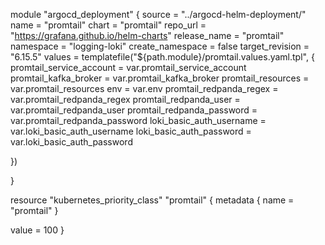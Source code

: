 module "argocd_deployment" {
  source           = "../argocd-helm-deployment/"
  name             = "promtail"
  chart            = "promtail"
  repo_url         = "https://grafana.github.io/helm-charts"
  release_name     = "promtail"
  namespace        = "logging-loki"
  create_namespace = false
  target_revision  = "6.15.5"
  values = templatefile("${path.module}/promtail.values.yaml.tpl", {
    promtail_service_account   = var.promtail_service_account
    promtail_kafka_broker      = var.promtail_kafka_broker
    promtail_resources         = var.promtail_resources
    env                        = var.env
    promtail_redpanda_regex    = var.promtail_redpanda_regex
    promtail_redpanda_user     = var.promtail_redpanda_user
    promtail_redpanda_password = var.promtail_redpanda_password
    loki_basic_auth_username   = var.loki_basic_auth_username
    loki_basic_auth_password   = var.loki_basic_auth_password

  })

}

resource "kubernetes_priority_class" "promtail" {
  metadata {
    name = "promtail"
  }

  value = 100
}